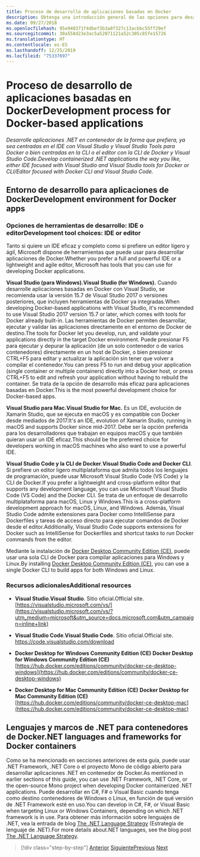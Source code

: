 ```yaml
---
title: Proceso de desarrollo de aplicaciones basadas en Docker
description: Obtenga una introducción general de las opciones para desarrollar aplicaciones basadas en Docker. Elija entre Visual Studio para Windows, Visual Studio para Mac o Visual Studio Code para la compatibilidad con varias plataformas (Windows, macOS y Linux).
ms.date: 09/27/2018
ms.openlocfilehash: 95e940371f4dbef3b3a8f327c13acbbc55ff29ef
ms.sourcegitcommit: 30a558d23e3ac5a52071121a52c305c85fe15726
ms.translationtype: HT
ms.contentlocale: es-ES
ms.lasthandoff: 12/25/2019
ms.locfileid: "75337697"
---
```

# <a name="development-process-for-docker-based-applications"></a><span data-ttu-id="19f3c-104">Proceso de desarrollo de aplicaciones basadas en Docker</span><span class="sxs-lookup"><span data-stu-id="19f3c-104">Development process for Docker-based applications</span></span>

<span data-ttu-id="19f3c-105">*Desarrolle aplicaciones .NET en contenedor de la forma que prefiera, ya sea centradas en el IDE con Visual Studio y Visual Studio Tools para Docker o bien centradas en la CLI o el editor con la CLI de Docker y Visual Studio Code.*</span><span class="sxs-lookup"><span data-stu-id="19f3c-105">*Develop containerized .NET applications the way you like, either IDE focused with Visual Studio and Visual Studio tools for Docker or CLI/Editor focused with Docker CLI and Visual Studio Code.*</span></span>

## <a name="development-environment-for-docker-apps"></a><span data-ttu-id="19f3c-106">Entorno de desarrollo para aplicaciones de Docker</span><span class="sxs-lookup"><span data-stu-id="19f3c-106">Development environment for Docker apps</span></span>

### <a name="development-tool-choices-ide-or-editor"></a><span data-ttu-id="19f3c-107">Opciones de herramientas de desarrollo: IDE o editor</span><span class="sxs-lookup"><span data-stu-id="19f3c-107">Development tool choices: IDE or editor</span></span>

<span data-ttu-id="19f3c-108">Tanto si quiere un IDE eficaz y completo como si prefiere un editor ligero y ágil, Microsoft dispone de herramientas que puede usar para desarrollar aplicaciones de Docker.</span><span class="sxs-lookup"><span data-stu-id="19f3c-108">Whether you prefer a full and powerful IDE or a lightweight and agile editor, Microsoft has tools that you can use for developing Docker applications.</span></span>

<span data-ttu-id="19f3c-109">**Visual Studio (para Windows).**</span><span class="sxs-lookup"><span data-stu-id="19f3c-109">**Visual Studio (for Windows).**</span></span> <span data-ttu-id="19f3c-110">Cuando desarrolle aplicaciones basadas en Docker con Visual Studio, se recomienda usar la versión 15.7 de Visual Studio 2017 o versiones posteriores, que incluyen herramientas de Docker ya integradas.</span><span class="sxs-lookup"><span data-stu-id="19f3c-110">When developing Docker-based applications with Visual Studio, it's recommended to use Visual Studio 2017 version 15.7 or later, which comes with tools for Docker already built-in.</span></span> <span data-ttu-id="19f3c-111">Las herramientas de Docker permiten desarrollar, ejecutar y validar las aplicaciones directamente en el entorno de Docker de destino.</span><span class="sxs-lookup"><span data-stu-id="19f3c-111">The tools for Docker let you develop, run, and validate your applications directly in the target Docker environment.</span></span> <span data-ttu-id="19f3c-112">Puede presionar F5 para ejecutar y depurar la aplicación (de un solo contenedor o de varios contenedores) directamente en un host de Docker, o bien presionar CTRL+F5 para editar y actualizar la aplicación sin tener que volver a compilar el contenedor.</span><span class="sxs-lookup"><span data-stu-id="19f3c-112">You can press F5 to run and debug your application (single container or multiple containers) directly into a Docker host, or press CTRL+F5 to edit and refresh your application without having to rebuild the container.</span></span> <span data-ttu-id="19f3c-113">Se trata de la opción de desarrollo más eficaz para aplicaciones basadas en Docker.</span><span class="sxs-lookup"><span data-stu-id="19f3c-113">This is the most powerful development choice for Docker-based apps.</span></span>

<span data-ttu-id="19f3c-114">**Visual Studio para Mac.**</span><span class="sxs-lookup"><span data-stu-id="19f3c-114">**Visual Studio for Mac.**</span></span> <span data-ttu-id="19f3c-115">Es un IDE, evolución de Xamarin Studio, que se ejecuta en macOS y es compatible con Docker desde mediados de 2017.</span><span class="sxs-lookup"><span data-stu-id="19f3c-115">It's an IDE, evolution of Xamarin Studio, running in macOS and supports Docker since mid-2017.</span></span> <span data-ttu-id="19f3c-116">Debe ser la opción preferida para los desarrolladores que trabajan en equipos macOS y que también quieran usar un IDE eficaz.</span><span class="sxs-lookup"><span data-stu-id="19f3c-116">This should be the preferred choice for developers working in macOS machines who also want to use a powerful IDE.</span></span>

<span data-ttu-id="19f3c-117">**Visual Studio Code y la CLI de Docker**.</span><span class="sxs-lookup"><span data-stu-id="19f3c-117">**Visual Studio Code and Docker CLI**.</span></span> <span data-ttu-id="19f3c-118">Si prefiere un editor ligero multiplataforma que admita todos los lenguajes de programación, puede usar Microsoft Visual Studio Code (VS Code) y la CLI de Docker.</span><span class="sxs-lookup"><span data-stu-id="19f3c-118">If you prefer a lightweight and cross-platform editor that supports any development language, you can use Microsoft Visual Studio Code (VS Code) and the Docker CLI.</span></span> <span data-ttu-id="19f3c-119">Se trata de un enfoque de desarrollo multiplataforma para macOS, Linux y Windows.</span><span class="sxs-lookup"><span data-stu-id="19f3c-119">This is a cross-platform development approach for macOS, Linux, and Windows.</span></span> <span data-ttu-id="19f3c-120">Además, Visual Studio Code admite extensiones para Docker como IntelliSense para Dockerfiles y tareas de acceso directo para ejecutar comandos de Docker desde el editor.</span><span class="sxs-lookup"><span data-stu-id="19f3c-120">Additionally, Visual Studio Code supports extensions for Docker such as IntelliSense for Dockerfiles and shortcut tasks to run Docker commands from the editor.</span></span>

<span data-ttu-id="19f3c-121">Mediante la instalación de [Docker Desktop Community Edition (CE)](https://hub.docker.com/search/?type=edition&offering=community), puede usar una sola CLI de Docker para compilar aplicaciones para Windows y Linux.</span><span class="sxs-lookup"><span data-stu-id="19f3c-121">By installing [Docker Desktop Community Edition (CE)](https://hub.docker.com/search/?type=edition&offering=community), you can use a single Docker CLI to build apps for both Windows and Linux.</span></span>

### <a name="additional-resources"></a><span data-ttu-id="19f3c-122">Recursos adicionales</span><span class="sxs-lookup"><span data-stu-id="19f3c-122">Additional resources</span></span>

- <span data-ttu-id="19f3c-123">**Visual Studio**.</span><span class="sxs-lookup"><span data-stu-id="19f3c-123">**Visual Studio**.</span></span> <span data-ttu-id="19f3c-124">Sitio oficial.</span><span class="sxs-lookup"><span data-stu-id="19f3c-124">Official site.</span></span> \
  [https://visualstudio.microsoft.com/vs/](https://visualstudio.microsoft.com/vs/?utm_medium=microsoft&utm_source=docs.microsoft.com&utm_campaign=inline+link)

- <span data-ttu-id="19f3c-125">**Visual Studio Code**.</span><span class="sxs-lookup"><span data-stu-id="19f3c-125">**Visual Studio Code**.</span></span> <span data-ttu-id="19f3c-126">Sitio oficial.</span><span class="sxs-lookup"><span data-stu-id="19f3c-126">Official site.</span></span> \
  <https://code.visualstudio.com/download>

- <span data-ttu-id="19f3c-127">**Docker Desktop for Windows Community Edition (CE)**  </span><span class="sxs-lookup"><span data-stu-id="19f3c-127">**Docker Desktop for Windows Community Edition (CE)** </span></span>\
  [https://hub.docker.com/editions/community/docker-ce-desktop-windows](https://hub.docker.com/editions/community/docker-ce-desktop-windows)

- <span data-ttu-id="19f3c-128">**Docker Desktop for Mac Community Edition (CE)**  </span><span class="sxs-lookup"><span data-stu-id="19f3c-128">**Docker Desktop for Mac Community Edition (CE)** </span></span>\
  [https://hub.docker.com/editions/community/docker-ce-desktop-mac](https://hub.docker.com/editions/community/docker-ce-desktop-mac)

## <a name="net-languages-and-frameworks-for-docker-containers"></a><span data-ttu-id="19f3c-129">Lenguajes y marcos de .NET para contenedores de Docker</span><span class="sxs-lookup"><span data-stu-id="19f3c-129">.NET languages and frameworks for Docker containers</span></span>

<span data-ttu-id="19f3c-130">Como se ha mencionado en secciones anteriores de esta guía, puede usar .NET Framework, .NET Core o el proyecto Mono de código abierto para desarrollar aplicaciones .NET en contenedor de Docker.</span><span class="sxs-lookup"><span data-stu-id="19f3c-130">As mentioned in earlier sections of this guide, you can use .NET Framework, .NET Core, or the open-source Mono project when developing Docker containerized .NET applications.</span></span> <span data-ttu-id="19f3c-131">Puede desarrollar en C\#, F\# o Visual Basic cuando tenga como destino contenedores de Windows o Linux, en función de qué versión de .NET Framework esté en uso.</span><span class="sxs-lookup"><span data-stu-id="19f3c-131">You can develop in C\#, F\#, or Visual Basic when targeting Linux or Windows Containers, depending on which .NET framework is in use.</span></span> <span data-ttu-id="19f3c-132">Para obtener más información sobre lenguajes de .NET, vea la entrada de blog [The .NET Language Strategy](https://devblogs.microsoft.com/dotnet/the-net-language-strategy/) (Estrategia de lenguaje de .NET).</span><span class="sxs-lookup"><span data-stu-id="19f3c-132">For more details about.NET languages, see the blog post [The .NET Language Strategy](https://devblogs.microsoft.com/dotnet/the-net-language-strategy/).</span></span>

>[!div class="step-by-step"]
><span data-ttu-id="19f3c-133">[Anterior](../architect-microservice-container-applications/scalable-available-multi-container-microservice-applications.md)
>[Siguiente](docker-app-development-workflow.md)</span><span class="sxs-lookup"><span data-stu-id="19f3c-133">[Previous](../architect-microservice-container-applications/scalable-available-multi-container-microservice-applications.md)
[Next](docker-app-development-workflow.md)</span></span>
